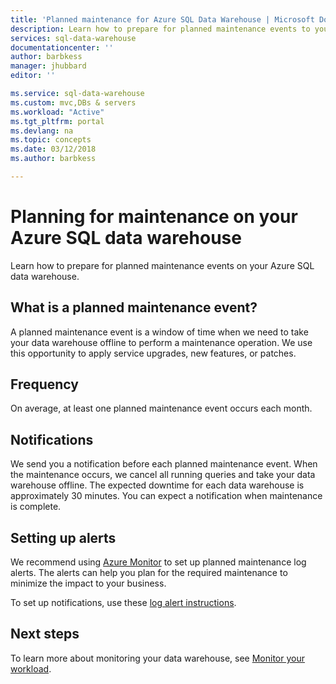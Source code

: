 ```yaml
---
title: 'Planned maintenance for Azure SQL Data Warehouse | Microsoft Docs'
description: Learn how to prepare for planned maintenance events to your Azure SQL Data Warehouse.
services: sql-data-warehouse
documentationcenter: ''
author: barbkess
manager: jhubbard
editor: ''

ms.service: sql-data-warehouse
ms.custom: mvc,DBs & servers
ms.workload: "Active"
ms.tgt_pltfrm: portal
ms.devlang: na
ms.topic: concepts
ms.date: 03/12/2018
ms.author: barbkess

---
```

# Planning for maintenance on your Azure SQL data warehouse

Learn how to prepare for planned maintenance events on your Azure SQL data warehouse.

## What is a planned maintenance event?
A planned maintenance event is a window of time when we need to take your data warehouse offline to perform a maintenance operation. We use this opportunity to apply service upgrades, new features, or patches. 

## Frequency
On average, at least one planned maintenance event occurs each month. 

## Notifications
We send you a notification before each planned maintenance event. When the maintenance occurs, we cancel all running queries and take your data warehouse offline. The expected downtime for each data warehouse is approximately 30 minutes. You can expect a notification when maintenance is complete. 

## Setting up alerts

We recommend using [Azure Monitor](../monitoring-and-diagnostics/monitoring-activity-log-alerts-on-service-notifications.md) to set up planned maintenance log alerts. The alerts can help you plan for the required maintenance to minimize the impact to your business. 

To set up notifications, use these [log alert instructions](../monitoring-and-diagnostics/monitoring-activity-log-alerts-on-service-notifications.md). 

## Next steps
To learn more about monitoring your data warehouse, see [Monitor your workload](sql-data-warehouse-manage-monitor.md).

